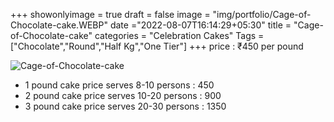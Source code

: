 +++
showonlyimage = true
draft = false
image = "img/portfolio/Cage-of-Chocolate-cake.WEBP"
date ="2022-08-07T16:14:29+05:30"
title = "Cage-of-Chocolate-cake"
categories = "Celebration Cakes"
Tags = ["Chocolate","Round","Half Kg","One Tier"]
+++
price : ₹450 per pound
<!--more-->
![Cage-of-Chocolate-cake](/img/portfolio/Cage-of-Chocolate-cake.WEBP)
* 1 pound cake price serves 8-10 persons : 450
* 2 pound cake price serves 10-20 persons : 900
* 3 pound cake price serves 20-30 persons : 1350
